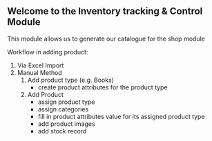## Welcome to the Inventory tracking & Control Module
This module allows us to generate our catalogue for the shop module

Workflow in adding product: 
1. Via Excel Import 
2. Manual Method
    1. Add product type (e.g. Books) 
        - create product attributes for the product type
    2. Add Product
        - assign product type
        - assign categories
        - fill in product attributes value for its assigned product type
        - add product images
        - add stock record
    
    
